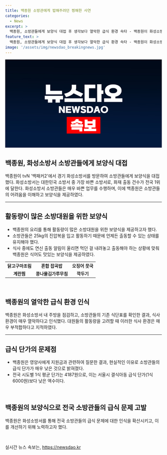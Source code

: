 ```yaml
---
title: 백종원 소방관에게 밥해주려던 찡해한 사연
categories:
  - News
excerpt: >
  백종원, 소방관들에게 보양식 대접 후 생각보다 열악한 급식 환경 속타 - 백종원이 화성소방서를 방문해 소방대원들에게 보양식을 대접한 후, 소방관들의 열악한 급식 환경에 안타김을 표했다. 25kg의 진압복을 입고 화재와 싸우는 소방대원들은 언제든 출동해야 하고, 식사 중이라도 알림음이 울리면 바로 출동해야 하는데, 이에 대한 대책이 필요하다는 발언을 했다. 또한, 소방관들의 식사는 일반 급식 수준으로 열악하며, 지원금 문제로 인해 식사가 부족한 상태인 것으로 드러냈다. 이에 백종원은 소방서 내 주방 시설과 기존 식단표를 점검한 뒤, 대원들에게 장어구이, 들깨 삼계탕, 파김치, 인삼을 넣은 약밥으로 대접하여 화제를 모았다.
feature_text: >
  백종원, 소방관들에게 보양식 대접 후 생각보다 열악한 급식 환경 속타 - 백종원이 화성소방서를 방문해 소방대원들에게 보양식을 대접한 후, 소방관들의 열악한 급식 환경에 안타김을 표했다. 25kg의 진압복을 입고 화재와 싸우는 소방대원들은 언제든 출동해야 하고, 식사 중이라도 알림음이 울리면 바로 출동해야 하는데, 이에 대한 대책이 필요하다는 발언을 했다. 또한, 소방관들의 식사는 일반 급식 수준으로 열악하며, 지원금 문제로 인해 식사가 부족한 상태인 것으로 드러냈다. 이에 백종원은 소방서 내 주방 시설과 기존 식단표를 점검한 뒤, 대원들에게 장어구이, 들깨 삼계탕, 파김치, 인삼을 넣은 약밥으로 대접하여 화제를 모았다.
image: '/assets/img/newsdao_breakingnews.jpg'
---
```


<p><img src="/assets/img/newsdao_breakingnews.jpg" alt="ontimetimes 속보" /></p>

<h2 data-ke-size="size26">백종원, 화성소방서 소방관들에게 보양식 대접</h2>

<p data-ke-size="size16">백종원이 tvN '백패커2'에서 경기 화성소방서를 방문하여 소방관들에게 보양식을 대접했다. 화성소방서는 대한민국 소방서 중 가장 바쁜 소방서로, 화재 출동 건수가 전국 1위에 달한다. 화성소방서 소방관들은 매우 바쁜 업무를 수행하며, 이에 백종원은 소방관들의 어려움을 이해하고 보양식을 제공하였다.</p>

<hr>

<h2 data-ke-size="size26">활동량이 많은 소방대원을 위한 보양식</h2>

<ul>
<li>백종원의 요리를 통해 활동량이 많은 소방대원을 위한 보양식을 제공하고자 했다.</li>
<li>소방관들은 25kg의 진압복을 입고 활동하기 때문에 언제든 출동할 수 있는 상태를 유지해야 했다.</li>
<li>식사 중에도 연신 출동 알림이 울리면 먹던 걸 내려놓고 출동해야 하는 상황에 맞춰 백종원은 식어도 맛있는 보양식을 제공하였다.</li>
</ul>

<table>
<tr>
<td style="text-align: center; height: 17px;"><b>닭고구마조림</b></td>
<td style="text-align: center; height: 17px;"><b>혼합 잡곡밥</b></td>
<td style="text-align: center; height: 17px;"><b>오징어 뭇국</b></td>
</tr>
<tr>
<td style="text-align: center; height: 17px;"><b>계란찜</b></td>
<td style="text-align: center; height: 17px;"><b>콩나물김가루무침</b></td>
<td style="text-align: center; height: 17px;"><b>깍두기</b></td>
</tr>
</table>

<p data-ke-size="size16">&nbsp;</p>

<h2 data-ke-size="size26">백종원의 열악한 급식 환경 인식</h2>

<p data-ke-size="size16">백종원은 화성소방서 내 주방을 점검하고, 소방관들의 기존 식단표를 확인한 결과, 식사 환경이 매우 열악하다고 인식했다. 대원들의 활동량을 고려할 때 이러한 식사 환경은 매우 부적합하다고 지적하였다.</p>

<hr>

<h2 data-ke-size="size26">급식 단가의 문제점</h2>

<ul>
<li>백종원은 영양사에게 지원금과 관련하여 질문한 결과, 현실적인 이유로 소방관들의 급식 단가가 매우 낮은 것으로 밝혀졌다.</li>
<li>전국 시도별 1식 평균 단가는 4187원으로, 이는 서울시 결식아동 급식 단가(1식 6000원)보다 낮은 액수이다.</li>
</ul>

<p data-ke-size="size16">&nbsp;</p>

<h2 data-ke-size="size26">백종원의 보양식으로 전국 소방관들의 급식 문제 고발</h2>

<p data-ke-size="size16">백종원은 화성소방서를 통해 전국 소방관들의 급식 문제에 대한 인식을 확산시키고, 이를 개선하기 위해 노력하고자 했다.</p>

<p data-ke-size="size16">&nbsp;</p>
실시간 뉴스 속보는, <a href="https://newsdao.kr" rel="dofollow">https://newsdao.kr</a>


